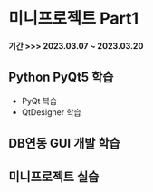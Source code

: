 # 미니프로젝트 Part1
#### 기간 >>> 2023.03.07 ~ 2023.03.20


## Python PyQt5 학습
- PyQt 복습
- QtDesigner 학습

## DB연동 GUI 개발 학습


## 미니프로젝트 실습